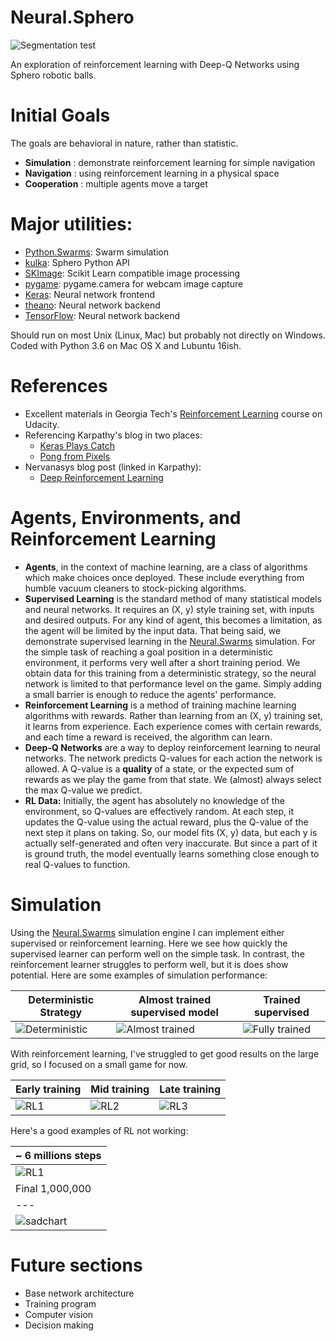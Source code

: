 # Neural.Sphero
![Segmentation test](https://raw.githubusercontent.com/thetabor/Sphero.Swarms/master/image_processing/images/segmentation/sphero_seg2.png)

An exploration of reinforcement learning with Deep-Q Networks using Sphero robotic balls.

# Initial Goals

The goals are behavioral in nature, rather than statistic.
- **Simulation** : demonstrate reinforcement learning for simple navigation
- **Navigation** : using reinforcement learning in a physical space
- **Cooperation** : multiple agents move a target

# Major utilities:

- [Python.Swarms](https://github.com/elmar-hinz/Python.Swarms): Swarm simulation  
- [kulka](https://github.com/karol-szuster/kulka): Sphero Python API
- [SKImage](http://scikit-image.org/): Scikit Learn compatible image processing
- [pygame](https://www.pygame.org/news): pygame.camera for webcam image capture
- [Keras](https://keras.io/): Neural network frontend
- [theano](https://github.com/Theano/Theano): Neural network backend
- [TensorFlow](https://www.tensorflow.org/): Neural network backend

Should run on most Unix (Linux, Mac) but probably not directly on Windows.
Coded with Python 3.6 on Mac OS X and Lubuntu 16ish.

# References

- Excellent materials in Georgia Tech's [Reinforcement Learning](https://www.udacity.com/course/reinforcement-learning--ud600) course on Udacity.
- Referencing Karpathy's blog in two places:
    - [Keras Plays Catch](https://edersantana.github.io/articles/keras_rl/)
    - [Pong from Pixels](http://karpathy.github.io/2016/05/31/rl/)
- Nervanasys blog post (linked in Karpathy):
    - [Deep Reinforcement Learning](https://www.nervanasys.com/demystifying-deep-reinforcement-learning/)

# Agents, Environments, and Reinforcement Learning

- **Agents**, in the context of machine learning, are a class of algorithms which make choices once deployed. These include everything from humble vacuum cleaners to stock-picking algorithms.
- **Supervised Learning** is the standard method of many statistical models and neural networks. It requires an (X, y) style training set, with inputs and desired outputs. For any kind of agent, this becomes a limitation, as the agent will be limited by the input data. That being said, we demonstrate supervised learning in the [Neural.Swarms](https://github.com/thetabor/Neural.Swarms) simulation. For the simple task of reaching a goal position in a deterministic environment, it performs very well after a short training period. We obtain data for this training from a deterministic strategy, so the neural network is limited to that performance level on the game. Simply adding a small barrier is enough to reduce the agents' performance.
- **Reinforcement Learning** is a method of training machine learning algorithms with rewards. Rather than learning from an (X, y) training set, it learns from experience. Each experience comes with certain rewards, and each time a reward is received, the algorithm can learn.
- **Deep-Q Networks** are a way to deploy reinforcement learning to neural networks. The network predicts Q-values for each action the network is allowed. A Q-value is a **quality** of a state, or the expected sum of rewards as we play the game from that state. We (almost) always select the max Q-value we predict.
- **RL Data:** Initially, the agent has absolutely no knowledge of the environment, so Q-values are effectively random. At each step, it updates the Q-value using the actual reward, plus the Q-value of the next step it plans on taking. So, our model fits (X, y) data, but each y is actually self-generated and often very inaccurate. But since a part of it is ground truth, the model eventually learns something close enough to real Q-values to function.

# Simulation

Using the [Neural.Swarms](https://github.com/thetabor/Neural.Swarms) simulation engine I can implement either supervised or reinforcement learning. Here we see how quickly the supervised learner can perform well on the simple task. In contrast, the reinforcement learner struggles to perform well, but it is does show potential. Here are some examples of simulation performance:

| Deterministic Strategy | Almost trained supervised model | Trained supervised |
| --- | --- | --- |
| ![Deterministic](https://github.com/thetabor/Neural.Swarms/blob/master/notes/gifs/deterministic_strategy_test.gif) | ![Almost trained](https://github.com/thetabor/Neural.Swarms/blob/master/notes/gifs/supervised/slight_undertrained_supervised.gif) | ![Fully trained](https://github.com/thetabor/Neural.Swarms/blob/master/notes/gifs/supervised/trained_supervised.gif) |

With reinforcement learning, I've struggled to get good results on the large grid, so I focused on a small game for now.

| Early training | Mid training | Late training |
| --- | --- | --- |
| ![RL1](https://github.com/thetabor/Neural.Swarms/blob/master/notes/gifs/three_stages_rl/trained_guided_rl_1.gif) | ![RL2](https://github.com/thetabor/Neural.Swarms/blob/master/notes/gifs/three_stages_rl/trained_guided_rl_2.gif) | ![RL3](https://github.com/thetabor/Neural.Swarms/blob/master/notes/gifs/three_stages_rl/trained_guided_rl_3.gif) |

Here's a good examples of RL not working:

| ~ 6 millions steps |
| --- |
| ![RL1](https://github.com/thetabor/Neural.Swarms/blob/master/notes/gifs/bad_rl/RL_after_12_rounds.gif) |
| Final 1,000,000 |
| --- |
| ![sadchart](https://github.com/thetabor/Neural.Sphero/blob/master/notes/rl_plots9x9_1000000_3_4_Adam.png) |

# Future sections
- Base network architecture
- Training program
- Computer vision
- Decision making
